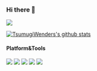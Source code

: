 
### Hi there 👋

![](http://antzuhl.cn:4000/get/@TsumugiWenders.readme)

[![TsumugiWenders's github stats](https://github-readme-stats.vercel.app/api?username=TsumugiWenders&show_icons=true&count_private=true&hide=prs&theme=default_repocard)](https://github.com/anuraghazra/github-readme-stats)
#### Platform&Tools
[![](https://img.shields.io/badge/OS-centos%20Linux-blue?style=flat-square&logo=centos&logoColor=ffffff)](https://www.centos.org/)
[![](https://img.shields.io/badge/OS-Arch%20Linux-33aadd?style=flat-square&logo=arch-linux&logoColor=ffffff)](https://www.archlinux.org/)
[![](https://img.shields.io/badge/Windows-10-2376bc?style=flat-square&logo=windows&logoColor=ffffff)](https://www.microsoft.com/windows/get-windows-10)
[![](https://img.shields.io/badge/IDE-Visual%20Stdio-blueviolet?style=flat-square&logo=visual-studio&logoColor=ffffff)](https://visualstudio.microsoft.com/)
[![](https://img.shields.io/badge/IDE-Visual%20Studio%20Code-blue?style=flat-square&logo=visual-studio-code&logoColor=ffffff)](https://code.visualstudio.com/)

<!--
[![Top Langs](https://github-readme-stats.vercel.app/api/top-langs/?username=TsumugiWenders&layout=compact)](https://github.com/anuraghazra/github-readme-stats)

Here are some ideas to get you started:

- 🔭 I’m currently working on ...
- 🌱 I’m currently learning ...
- 👯 I’m looking to collaborate on ...
- 🤔 I’m looking for help with ...
- 💬 Ask me about ...
- 📫 How to reach me: ...
- 😄 Pronouns: ...
- ⚡ Fun fact: ...
-->
